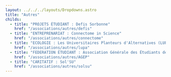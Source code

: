 ```yaml
---
layout: ../../../layouts/Dropdowns.astro
title: "Autres"
childs:
  - title: "PROJETS ÉTUDIANT : Defis Sorbonne"
    href: "/associations/autres/defis"
  - title: "ENTREPRENARIAT : Connectome in Science"
    href: "/associations/autres/connectome"
  - title: "ECOLOGIE : Les Universitaires Planteurs d'Alternatives (LUPA)"
    href: "/associations/autres/lupa"
  - title: "FEDERATION ÉTUDIANT : Association Générale des Étudiants de Paris (AGEP)"
    href: "/associations/autres/AGEP"
  - title: "CARITATIF : Sol'SU"
    href: "/associations/autres/solsu"
---
```


